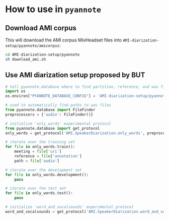 # How to use in `pyannote`

## Download AMI corpus

This will download the AMI corpus MixHeadset files into `AMI-diarization-setup/pyannote/amicorpus`:

```bash
cd AMI-diarization-setup/pyannote
sh download_ami.sh
```

## Use AMI diarization setup proposed by BUT

```python
# tell pyannote.database where to find partition, reference, and wav files
import os
os.environ["PYANNOTE_DATABASE_CONFIG"] = 'AMI-diarization-setup/pyannote/database.yml'

# used to automatically find paths to wav files
from pyannote.database import FileFinder
preprocessors = {'audio': FileFinder()}

# initialize 'only_words' experimental protocol
from pyannote.database import get_protocol
only_words = get_protocol('AMI.SpeakerDiarization.only_words', preprocessors=preprocessors)

# iterate over the training set
for file in only_words.train():
    meeting = file['uri']
    reference = file['annotation']
    path = file['audio']

# iterate over the development set
for file in only_words.development():
    pass

# iterate over the test set
for file in only_words.test():
    pass

# initialize 'word_and_vocalsounds' experimental protocol
word_and_vocalsounds = get_protocol('AMI.SpeakerDiarization.word_and_vocalsounds')
```
